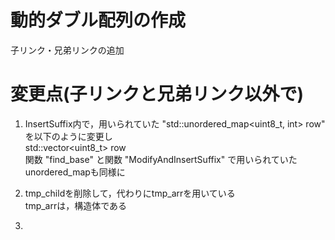 #   動的ダブル配列の作成

子リンク・兄弟リンクの追加<br>

# 変更点(子リンクと兄弟リンク以外で)
1. InsertSuffix内で，用いられていた "std::unordered_map<uint8_t, int> row" を以下のように変更し<br>
std::vector<uint8_t> row<br>
関数 "find_base" と関数 "ModifyAndInsertSuffix" で用いられていたunordered_mapも同様に<br>
  
2. tmp_childを削除して，代わりにtmp_arrを用いている<br>
tmp_arrは，構造体である<br>

3. 